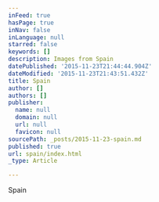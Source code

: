 ```yaml
---
inFeed: true
hasPage: true
inNav: false
inLanguage: null
starred: false
keywords: []
description: Images from Spain
datePublished: '2015-11-23T21:44:44.904Z'
dateModified: '2015-11-23T21:43:51.432Z'
title: Spain
author: []
authors: []
publisher:
  name: null
  domain: null
  url: null
  favicon: null
sourcePath: _posts/2015-11-23-spain.md
published: true
url: spain/index.html
_type: Article

---
```

Spain